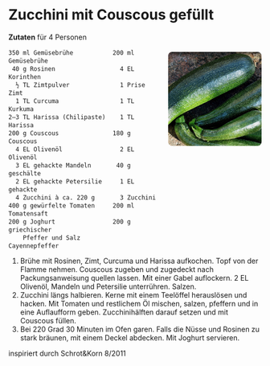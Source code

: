 Zucchini mit Couscous gefüllt
=================

<img align='right' style="margin:5ex 0 1ex 1em;border-radius:8px" width="37%" src="images/Zucchini.jpg">

**Zutaten** für 4 Personen
```
350 ml Gemüsebrühe           200 ml Gemüsebrühe
 40 g Rosinen                  4 EL Korinthen
  ½ TL Zimtpulver              1 Prise Zimt
  1 TL Curcuma                 1 TL Kurkuma
2–3 TL Harissa (Chilipaste)    1 TL Harissa
200 g Couscous               180 g Couscous
  4 EL Olivenöl                2 EL Olivenöl
  3 EL gehackte Mandeln       40 g geschälte
  2 EL gehackte Petersilie     1 EL gehackte
  4 Zucchini à ca. 220 g       3 Zucchini
400 g gewürfelte Tomaten     200 ml Tomatensaft
200 g Joghurt                200 g griechischer
    Pfeffer und Salz             Cayennepfeffer
```

1. Brühe mit Rosinen, Zimt, Curcuma und Harissa aufkochen. Topf von der Flamme nehmen. Couscous zugeben und zugedeckt nach Packungsanweisung quellen lassen. Mit einer Gabel auflockern. 2 EL Olivenöl, Mandeln und Petersilie unterrühren. Salzen.
2. Zucchini längs halbieren. Kerne mit einem Teelöffel herauslösen und hacken. Mit Tomaten und restlichem Öl mischen, salzen, pfeffern und in eine Auflaufform geben. Zucchinihälften darauf setzen und mit Couscous füllen.
3. Bei 220 Grad 30 Minuten im Ofen garen. Falls die Nüsse und Rosinen zu stark bräunen, mit einem Deckel abdecken. Mit Joghurt servieren.

inspiriert durch Schrot&Korn 8/2011
